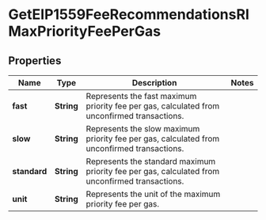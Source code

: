 

# GetEIP1559FeeRecommendationsRIMaxPriorityFeePerGas


## Properties

| Name | Type | Description | Notes |
|------------ | ------------- | ------------- | -------------|
|**fast** | **String** | Represents the fast maximum priority fee per gas, calculated from unconfirmed transactions. |  |
|**slow** | **String** | Represents the slow maximum priority fee per gas, calculated from unconfirmed transactions. |  |
|**standard** | **String** | Represents the standard maximum priority fee per gas, calculated from unconfirmed transactions. |  |
|**unit** | **String** | Represents the unit of the maximum priority fee per gas. |  |



